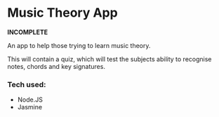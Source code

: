 # Music Theory App

__INCOMPLETE__

An app to help those trying to learn music theory.

This will contain a quiz, which will test the subjects ability to recognise notes, chords and key signatures.

### Tech used:
- Node.JS
- Jasmine
